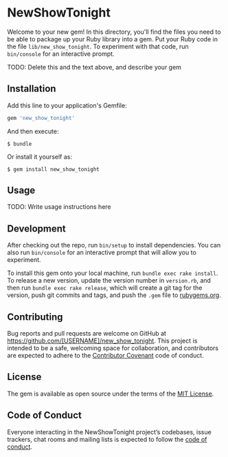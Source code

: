 # NewShowTonight

Welcome to your new gem! In this directory, you'll find the files you need to be able to package up your Ruby library into a gem. Put your Ruby code in the file `lib/new_show_tonight`. To experiment with that code, run `bin/console` for an interactive prompt.

TODO: Delete this and the text above, and describe your gem

## Installation

Add this line to your application's Gemfile:

```ruby
gem 'new_show_tonight'
```

And then execute:

    $ bundle

Or install it yourself as:

    $ gem install new_show_tonight

## Usage

TODO: Write usage instructions here

## Development

After checking out the repo, run `bin/setup` to install dependencies. You can also run `bin/console` for an interactive prompt that will allow you to experiment.

To install this gem onto your local machine, run `bundle exec rake install`. To release a new version, update the version number in `version.rb`, and then run `bundle exec rake release`, which will create a git tag for the version, push git commits and tags, and push the `.gem` file to [rubygems.org](https://rubygems.org).

## Contributing

Bug reports and pull requests are welcome on GitHub at https://github.com/[USERNAME]/new_show_tonight. This project is intended to be a safe, welcoming space for collaboration, and contributors are expected to adhere to the [Contributor Covenant](http://contributor-covenant.org) code of conduct.

## License

The gem is available as open source under the terms of the [MIT License](https://opensource.org/licenses/MIT).

## Code of Conduct

Everyone interacting in the NewShowTonight project’s codebases, issue trackers, chat rooms and mailing lists is expected to follow the [code of conduct](https://github.com/[USERNAME]/new_show_tonight/blob/master/CODE_OF_CONDUCT.md).
